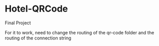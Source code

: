 # Hotel-QRCode
Final Project

For it to work, need to change the routing of the qr-code folder and the routing of the connection string
